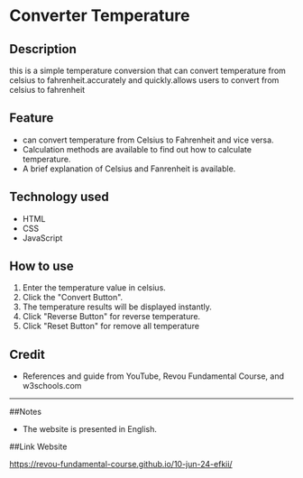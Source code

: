 # Converter Temperature

## Description

this is a simple temperature conversion that can convert temperature from celsius to fahrenheit.accurately and quickly.allows users to convert from celsius to fahrenheit

## Feature

- can convert temperature from Celsius to Fahrenheit and vice versa.
- Calculation methods are available to find out how to calculate temperature.
- A brief explanation of Celsius and Fanrenheit is available.

## Technology used

- HTML
- CSS
- JavaScript

## How to use

1. Enter the temperature value in celsius.
2. Click the "Convert Button".
3. The temperature results will be displayed instantly.
4. Click "Reverse Button" for reverse temperature.
5. Click "Reset Button" for remove all temperature

## Credit

- References and guide from YouTube, Revou Fundamental Course, and w3schools.com

---

##Notes
- The website is presented in English.



##Link Website

https://revou-fundamental-course.github.io/10-jun-24-efkii/
